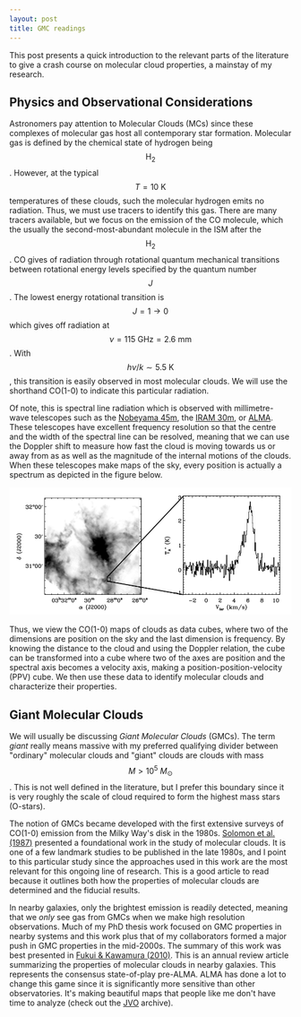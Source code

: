 ```yaml
---
layout: post
title: GMC readings
---
```


This post presents a quick introduction to the relevant parts of the literature to give a crash course on molecular cloud properties, a mainstay of my research.


## Physics and Observational Considerations

Astronomers pay attention to Molecular Clouds (MCs) since these complexes of molecular gas host all contemporary star formation.  Molecular gas is defined by the chemical state of hydrogen being $$\mathrm{H}_2$$.  However, at the typical $$T=10~\mathrm{ K}$$ temperatures of these clouds, such the molecular hydrogen emits no radiation.  Thus, we must use tracers to identify this gas.  There are many tracers available, but we focus on the emission of the CO molecule, which the usually the second-most-abundant molecule in the ISM after the $$\mathrm{H}_2$$.  CO gives of radiation through rotational quantum mechanical transitions between rotational energy levels specified by the quantum number $$J$$.  The lowest energy rotational transition is $$J=1\to 0$$ which gives off radiation at $$\nu = 115~\mathrm{ GHz} = 2.6~\mathrm{ mm}$$.  With $$h\nu / k \sim 5.5~\mathrm{ K}$$, this transition is easily observed in most molecular clouds.   We will use the shorthand CO(1-0) to indicate this particular radiation.  

Of note, this is spectral line radiation which is observed with millimetre-wave telescopes such as the [Nobeyama 45m](www.nro.nao.ac.jp/~nro45mrt/index-e.html), the [IRAM 30m](http://www.iram-institute.org/EN/30-meter-telescope.php), or [ALMA](http://almaobservatory.org).  These telescopes have excellent frequency resolution so that the centre and the width of the spectral line can be resolved, meaning that we can use the Doppler shift to measure how fast the cloud is moving towards us or away from as as well as the magnitude of the internal motions of the clouds.  When these telescopes make maps of the sky, every position is actually a spectrum as depicted in the figure below.

![Spectral Cubes](/images/SpecCube.png)

Thus, we view the CO(1-0) maps of clouds as data cubes, where two of the dimensions are position on the sky and the last dimension is frequency.  By knowing the distance to the cloud and using the Doppler relation, the cube can be transformed into a cube where two of the axes are position and the spectral axis becomes a velocity axis, making a position-position-velocity (PPV) cube.  We then use these data to identify molecular clouds and characterize their properties.

## Giant Molecular Clouds

We will usually be discussing _Giant Molecular Clouds_ (GMCs).  The term _giant_ really means massive with my preferred qualifying divider between "ordinary" molecular clouds and "giant" clouds are clouds with mass $$M>10^5\ M_{\odot}$$.  This is not well defined in the literature, but I prefer this boundary since it is very roughly the scale of cloud required to form the highest mass stars (O-stars).

The notion of GMCs became developed with the first extensive surveys of CO(1-0) emission from the Milky Way's disk in the 1980s.  [Solomon et al. (1987)](http://adsabs.harvard.edu/abs/1987ApJ...319..730S) presented a foundational work in the study of molecular clouds.  It is one of a few landmark studies to be published in the late 1980s, and I point to this particular study since the approaches used in this work are the most relevant for this ongoing line of research.  This is a good article to read because it outlines both how the properties of molecular clouds are determined and the fiducial results.  

In nearby galaxies, only the brightest emission is readily detected, meaning that we _only_ see gas from GMCs when we make high resolution observations.  Much of my PhD thesis work focused on GMC properties in nearby systems and this work plus that of my collaborators formed a major push in GMC properties in the mid-2000s.  The summary of this work was best presented in [Fukui & Kawamura (2010)](http://adsabs.harvard.edu/abs/2010ARA%26A..48..547F).  This is an annual review article summarizing the properties of molecular clouds in nearby galaxies.  This represents the consensus state-of-play pre-ALMA.  ALMA has done a lot to change this game since it is significantly more sensitive than other observatories.  It's making beautiful maps that people like me don't have time to analyze (check out the [JVO](http://jvo.nao.ac.jp/portal/alma/archive.do) archive).  

